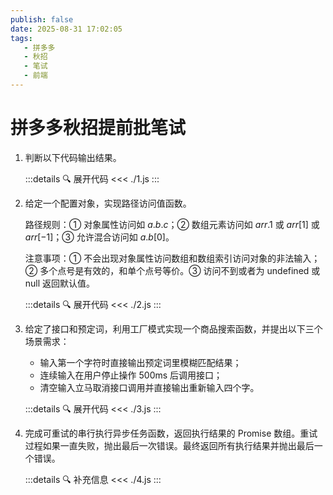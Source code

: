 ```yaml
---
publish: false
date: 2025-08-31 17:02:05
tags:
   - 拼多多
   - 秋招
   - 笔试
   - 前端
---
```


# 拼多多秋招提前批笔试

1. 判断以下代码输出结果。

    :::details 🔍 展开代码
    <<< ./1.js
    :::

2. 给定一个配置对象，实现路径访问值函数。

   路径规则：① 对象属性访问如 $a.b.c$；② 数组元素访问如 $arr.1$ 或 $arr[1]$ 或 $arr[-1]$；③ 允许混合访问如 $a.b[0]$。

   注意事项：① 不会出现对象属性访问数组和数组索引访问对象的非法输入；② 多个点号是有效的，和单个点号等价。③ 访问不到或者为 undefined 或 null 返回默认值。

   :::details 🔍 展开代码
   <<< ./2.js
   :::

3. 给定了接口和预定词，利用工厂模式实现一个商品搜索函数，并提出以下三个场景需求：

   - 输入第一个字符时直接输出预定词里模糊匹配结果；
   - 连续输入在用户停止操作 500ms 后调用接口；
   - 清空输入立马取消接口调用并直接输出重新输入四个字。

   :::details 🔍 展开代码
   <<< ./3.js
   :::

4. 完成可重试的串行执行异步任务函数，返回执行结果的 Promise 数组。重试过程如果一直失败，抛出最后一次错误。最终返回所有执行结果并抛出最后一个错误。

   :::details 🔍 补充信息
   <<< ./4.js
   :::